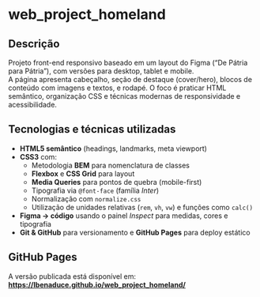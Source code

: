 # web_project_homeland

## Descrição
Projeto front-end responsivo baseado em um layout do Figma (“De Pátria para Pátria”), com versões para desktop, tablet e mobile.  
A página apresenta cabeçalho, seção de destaque (cover/hero), blocos de conteúdo com imagens e textos, e rodapé. O foco é praticar HTML semântico, organização CSS e técnicas modernas de responsividade e acessibilidade.

## Tecnologias e técnicas utilizadas
- **HTML5 semântico** (headings, landmarks, meta viewport)
- **CSS3** com:
  - Metodologia **BEM** para nomenclatura de classes
  - **Flexbox** e **CSS Grid** para layout
  - **Media Queries** para pontos de quebra (mobile-first)
  - Tipografia via `@font-face` (família *Inter*)
  - Normalização com `normalize.css`
  - Utilização de unidades relativas (`rem`, `vh`, `vw`) e funções como `calc()`
- **Figma → código** usando o painel *Inspect* para medidas, cores e tipografia
- **Git & GitHub** para versionamento e **GitHub Pages** para deploy estático

## GitHub Pages
A versão publicada está disponível em:  
**https://lbenaduce.github.io/web_project_homeland/**
